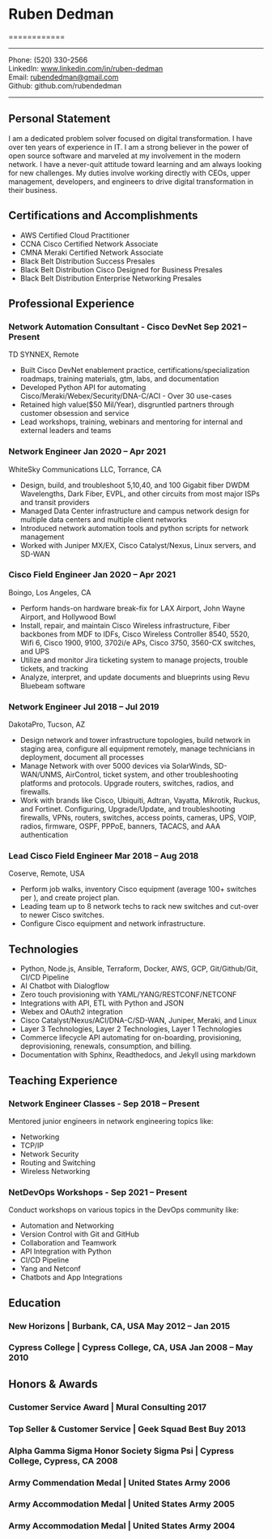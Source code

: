
# Ruben Dedman
============

-------------------     ----------------------------
Phone:                                 (520) 330-2566
</br>
LinkedIn:            www.linkedin.com/in/ruben-dedman
</br>
Email:                          rubendedman@gmail.com 
</br>
Github:                        github.com/rubendedman
-------------------     ----------------------------



## Personal Statement

I am a dedicated problem solver focused on digital transformation. I have over ten years of experience in IT. I am a 
strong believer in the power of open source software and marveled at my involvement in the modern network. I have a 
never-quit attitude toward learning and am always looking for new challenges. My duties involve working directly with CEOs, 
upper management, developers, and engineers to drive digital transformation in their business.


## Certifications and Accomplishments
- AWS Certified Cloud Practitioner
- CCNA Cisco Certified Network Associate
- CMNA Meraki Certified Network Associate 
- Black Belt Distribution Success Presales 
- Black Belt Distribution Cisco Designed for Business Presales 
- Black Belt Distribution Enterprise Networking Presales 

## Professional Experience

### Network Automation Consultant - Cisco DevNet   Sep 2021 – Present  

  TD SYNNEX, Remote  

- Built Cisco DevNet enablement practice, certifications/specialization roadmaps, training materials, gtm, labs, and documentation
- Developed Python API for automating Cisco/Meraki/Webex/Security/DNA-C/ACI - Over 30 use-cases 
- Retained high value($50 Mil/Year), disgruntled partners through customer obsession and service 
- Lead workshops, training, webinars and mentoring for internal and external leaders and teams  

### Network Engineer    Jan 2020 – Apr 2021  

  WhiteSky Communications LLC, Torrance, CA

- Design, build, and troubleshoot 5,10,40, and 100 Gigabit fiber DWDM Wavelengths, Dark Fiber, EVPL, and other
circuits from most major ISPs and transit providers
- Managed Data Center infrastructure and campus network design for multiple data centers and multiple client networks 
- Introduced network automation tools and python scripts for network management
- Worked with Juniper MX/EX, Cisco Catalyst/Nexus, Linux servers, and SD-WAN
 
### Cisco Field Engineer    Jan 2020 – Apr 2021 

  Boingo, Los Angeles, CA  

- Perform hands-on hardware break-fix for LAX Airport, John Wayne Airport, and Hollywood Bowl
- Install, repair, and maintain Cisco Wireless infrastructure, Fiber backbones from MDF to IDFs, Cisco Wireless
Controller 8540, 5520, Wifi 6, Cisco 1900, 9100, 3702i/e APs, Cisco 3750, 3560-CX switches, and UPS
- Utilize and monitor Jira ticketing system to manage projects, trouble tickets, and  tracking
- Analyze, interpret, and update documents and blueprints using Revu Bluebeam software 


### Network Engineer     Jul 2018 – Jul 2019  

  DakotaPro, Tucson, AZ   

- Design network and tower infrastructure topologies, build network in staging area, configure all equipment remotely,
manage technicians in deployment, document all processes
- Manage Network with over 5000 devices via SolarWinds, SD-WAN/UNMS, AirControl, ticket system, and other
troubleshooting platforms and protocols. Upgrade routers, switches, radios, and firewalls.
- Work with brands like Cisco, Ubiquiti, Adtran, Vayatta, Mikrotik, Ruckus, and Fortinet. Configuring, Upgrade/Update, 
and troubleshooting firewalls, VPNs, routers, switches, access points, cameras, UPS, VOIP, radios, firmware, OSPF, PPPoE, 
banners, TACACS, and AAA authentication


### Lead Cisco Field Engineer    Mar 2018 – Aug 2018  

  Coserve, Remote, USA  

- Perform job walks, inventory Cisco equipment (average 100+ switches per  ), and create project plan.
- Leading team up to 8 network techs to rack new switches and cut-over to newer Cisco switches.
- Configure Cisco equipment and network infrastructure.


## Technologies
- Python, Node.js, Ansible, Terraform, Docker, AWS, GCP, Git/Github/Git, CI/CD Pipeline
- AI Chatbot with Dialogflow
- Zero touch provisioning with YAML/YANG/RESTCONF/NETCONF
- Integrations with API, ETL with Python and JSON
- Webex and OAuth2 integration
- Cisco Catalyst/Nexus/ACI/DNA-C/SD-WAN, Juniper, Meraki, and Linux 
- Layer 3 Technologies, Layer 2 Technologies, Layer 1 Technologies
- Commerce lifecycle API automating for on-boarding, provisioning, deprovisioning, renewals, consumption, and billing.
- Documentation with Sphinx, Readthedocs, and Jekyll using markdown


## Teaching Experience


### Network Engineer Classes -   Sep 2018 – Present  
Mentored junior engineers in network engineering topics like: 
- Networking
- TCP/IP
- Network Security
- Routing and Switching
- Wireless Networking

### NetDevOps Workshops -   Sep 2021 – Present  
Conduct workshops on various topics in the DevOps community like:
- Automation and Networking
- Version Control with Git and GitHub
- Collaboration and Teamwork
- API Integration with Python
- CI/CD Pipeline 
- Yang and Netconf
- Chatbots and App Integrations


## Education

### New Horizons |   Burbank, CA, USA   May 2012 – Jan 2015 

### Cypress College |   Cypress College, CA, USA  Jan 2008 – May 2010  


## Honors & Awards

 <!-- 2017 -->
###  Customer Service Award |   Mural Consulting     2017  

 <!-- 2013  -->
### Top Seller & Customer Service |   Geek Squad Best Buy    2013  

 <!-- 2008 -->
### Alpha Gamma Sigma Honor Society Sigma Psi |   Cypress College, Cypress, CA    2008 

 <!-- 2006 -->
### Army Commendation Medal |   United States Army    2006 

 <!-- 2005 -->
### Army Accommodation Medal |   United States Army      2005

 <!-- 2004 -->
### Army Accommodation Medal |   United States Army    2004  





